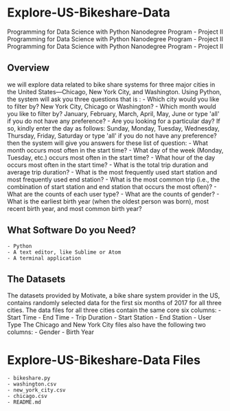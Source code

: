 # Explore-US-Bikeshare-Data
Programming for Data Science with Python Nanodegree Program - Project II
Programming for Data Science with Python Nanodegree Program - Project II
Programming for Data Science with Python Nanodegree Program - Project II

## Overview
we will explore data related to bike share systems for three major cities in the United States—Chicago, New York City, and Washington. Using Python, the system will ask you three questions that is :
    - Which city would you like to filter by? New York City, Chicago or Washington?
    - Which month would you like to filter by? January, February, March, April, May, June or type 'all' if you do not have any preference?
    - Are you looking for a particular day? If so, kindly enter the day as follows: Sunday, Monday, Tuesday, Wednesday, Thursday, Friday, Saturday or type 'all' if you do not have any preference?
then the system will give you answers for these list of question:
    - What month occurs most often in the start time?
    - What day of the week (Monday, Tuesday, etc.) occurs most often in the start time? 
    - What hour of the day occurs most often in the start time?
    - What is the total trip duration and average trip duration?
    - What is the most frequently used start station and most frequently used end station?
    - What is the most common trip (i.e., the combination of start station and end station that occurs the most often)?
    - What are the counts of each user type?
    - What are the counts of gender?
    - What is the earliest birth year (when the oldest person was born), most recent birth year, and most common birth year?

## What Software Do you Need?
    - Python 
    - A text editor, like Sublime or Atom
    - A terminal application

## The Datasets
The datasets provided by Motivate, a bike share system provider in the US, contains randomly selected data for the first six months of 2017 for all three cities. The data files for all three cities contain the same core six columns:
    - Start Time 
    - End Time 
    - Trip Duration 
    - Start Station 
    - End Station 
    - User Type 
The Chicago and New York City files also have the following two columns:
    - Gender
    - Birth Year


# Explore-US-Bikeshare-Data Files
    - bikeshare.py 
    - washington.csv
    - new_york_city.csv
    - chicago.csv
    - README.md 


